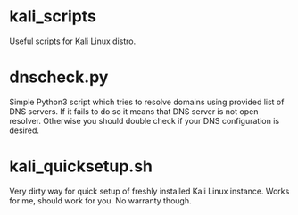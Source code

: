 kali_scripts
============

Useful scripts for Kali Linux distro.

# dnscheck.py
Simple Python3 script which tries to resolve domains using provided list of DNS servers. If it fails to do so it means that DNS server is not open resolver. Otherwise you should double check if your DNS configuration is desired.

# kali_quicksetup.sh
Very dirty way for quick setup of freshly installed Kali Linux instance. Works for me, should work for you. No warranty though.